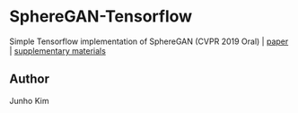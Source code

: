 # SphereGAN-Tensorflow
Simple Tensorflow implementation of SphereGAN (CVPR 2019 Oral) | [paper](http://cau.ac.kr/~jskwon/paper/SphereGAN_CVPR2019.pdf) | [supplementary materials](http://cau.ac.kr/~jskwon/paper/SphereGAN_CVPR2019_SUPP.pdf)

## Author
Junho Kim
